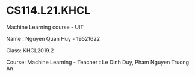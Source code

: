 # CS114.L21.KHCL
Machine Learning course -  UIT

Name : Nguyen Quan Huy - 19521622

Class: KHCL2019.2

Course: Machine Learning - Teacher : Le Dinh Duy, Pham Nguyen Truong An
